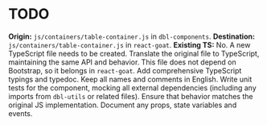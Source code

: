 # TODO

**Origin:** `js/containers/table-container.js` in `dbl-components`.
**Destination:** `js/containers/table-container.js` in `react-goat`.
**Existing TS:** No. A new TypeScript file needs to be created.
Translate the original file to TypeScript, maintaining the same API and behavior.
This file does not depend on Bootstrap, so it belongs in `react-goat`.
Add comprehensive TypeScript typings and typedoc. Keep all names and comments in English.
Write unit tests for the component, mocking all external dependencies (including any imports from `dbl-utils` or related files). Ensure that behavior matches the original JS implementation.
Document any props, state variables and events.